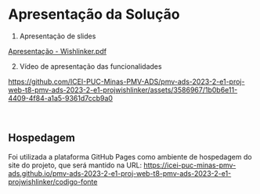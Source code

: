 # Apresentação da Solução


1. Apresentação de slides

[Apresentação - Wishlinker.pdf](https://github.com/ICEI-PUC-Minas-PMV-ADS/pmv-ads-2023-2-e1-proj-web-t8-pmv-ads-2023-2-e1-projwishlinker/files/13629647/Apresentacao.-.Wishlinker.pdf)

2. Vídeo de apresentação das funcionalidades

https://github.com/ICEI-PUC-Minas-PMV-ADS/pmv-ads-2023-2-e1-proj-web-t8-pmv-ads-2023-2-e1-projwishlinker/assets/3586967/1b0b6e11-4409-4f84-a1a5-9361d7ccb9a0

<br>

## Hospedagem

Foi utilizada a plataforma GitHub Pages como ambiente de hospedagem do site do projeto, que será mantido na URL: 
https://icei-puc-minas-pmv-ads.github.io/pmv-ads-2023-2-e1-proj-web-t8-pmv-ads-2023-2-e1-projwishlinker/codigo-fonte
